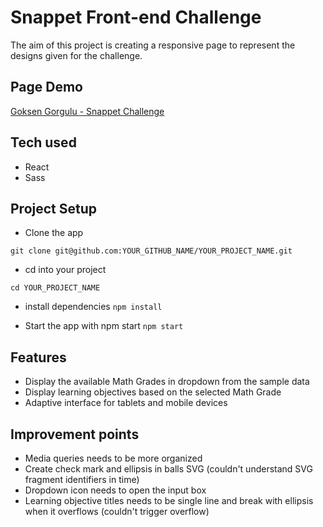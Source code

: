 Snappet Front-end Challenge
============

The aim of this project is creating a responsive page to represent the designs given for the challenge.

## Page Demo

[Goksen Gorgulu - Snappet Challenge](https://imgur.com/Eus4uzJ)

## Tech used

* React
* Sass


## Project Setup

* Clone the app

```git clone git@github.com:YOUR_GITHUB_NAME/YOUR_PROJECT_NAME.git```

* cd into your project

```cd YOUR_PROJECT_NAME```

* install dependencies
```npm install```

* Start the app with npm start
```npm start```

## Features 
* Display the available Math Grades in dropdown from the sample data
* Display learning objectives based on the selected Math Grade
* Adaptive interface for tablets and mobile devices

## Improvement points
* Media queries needs to be more organized
* Create check mark and ellipsis in balls SVG (couldn't understand SVG fragment identifiers in time)
* Dropdown icon needs to open the input box
* Learning objective titles needs to be single line and break with ellipsis when it overflows (couldn't trigger overflow)





